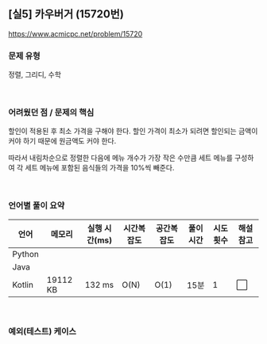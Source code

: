 ## [실5] 카우버거 (15720번)

https://www.acmicpc.net/problem/15720

### 문제 유형

정렬, 그리디, 수학

<br>

### 어려웠던 점 / 문제의 핵심

할인이 적용된 후 최소 가격을 구해야 한다. 할인 가격이 최소가 되려면 할인되는 금액이 커야 하기 때문에 원금액도 커야 한다.

따라서 내림차순으로 정렬한 다음에 메뉴 개수가 가장 작은 수만큼 세트 메뉴를 구성하여 각 세트 메뉴에 포함된 음식들의 가격을 10%씩 빼준다.

<br>

### 언어별 풀이 요약

| 언어   | 메모리   | 실행 시간(ms) | 시간복잡도 | 공간복잡도 | 풀이 시간 | 시도 횟수 | 해설 참고            |
| ------ | -------- | ------------- | ---------- | ---------- | --------- | --------- | -------------------- |
| Python |          |               |            |            |           |           |                      |
| Java   |          |               |            |            |           |           |                      |
| Kotlin | 19112 KB | 132 ms        | O(N)       | O(1)       | 15분      | 1         | :white_large_square: |

<br>

### 예외(테스트) 케이스

```
```

